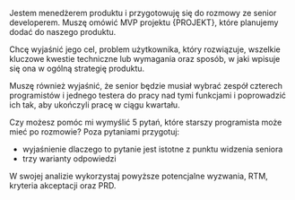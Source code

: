 Jestem menedżerem produktu i przygotowuję się do rozmowy ze senior developerem. Muszę omówić MVP projektu {PROJEKT}, które planujemy dodać do naszego produktu.

Chcę wyjaśnić jego cel, problem użytkownika, który rozwiązuje, wszelkie kluczowe kwestie techniczne lub wymagania oraz sposób, w jaki wpisuje się ona w ogólną strategię produktu.

Muszę również wyjaśnić, że senior będzie musiał wybrać zespół czterech programistów i jednego testera do pracy nad tymi funkcjami i poprowadzić ich tak, aby ukończyli pracę w ciągu kwartału.

Czy możesz pomóc mi wymyślić 5 pytań, które starszy programista może mieć po rozmowie? Poza pytaniami przygotuj:
- wyjaśnienie dlaczego to pytanie jest istotne z punktu widzenia seniora
- trzy warianty odpowiedzi

W swojej analizie wykorzystaj powyższe potencjalne wyzwania, RTM, kryteria akceptacji oraz PRD.